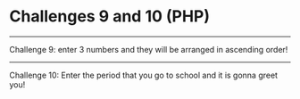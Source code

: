# Challenges 9 and 10 (PHP)

<hr>

Challenge 9: enter 3 numbers and they will be arranged in ascending order!

<hr>

Challenge 10: Enter the period that you go to school and it is gonna greet you!
